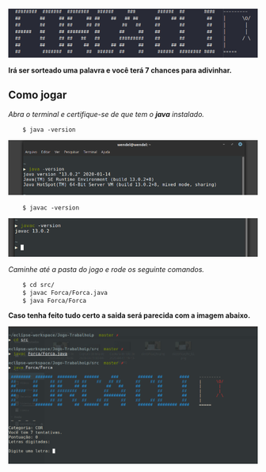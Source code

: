 <p style="text-align: center;">
    <img src="img/forca-cli.png">
</p>

**Irá ser sorteado uma palavra e você terá 7 chances para adivinhar.** 

## Como jogar
_Abra o terminal e certifique-se de que tem o __java__ instalado._

```console
    $ java -version
```
![exemplo](img/java.png)
```console
    $ javac -version
```
![exemplo](img/javac.png)

_Caminhe até a pasta do jogo e rode os seguinte comandos._
```console
    $ cd src/
    $ javac Forca/Forca.java
    $ java Forca/Forca
```

**Caso tenha feito tudo certo a saida será parecida com a imagem abaixo.**

![exemplo](img/rodando.png)